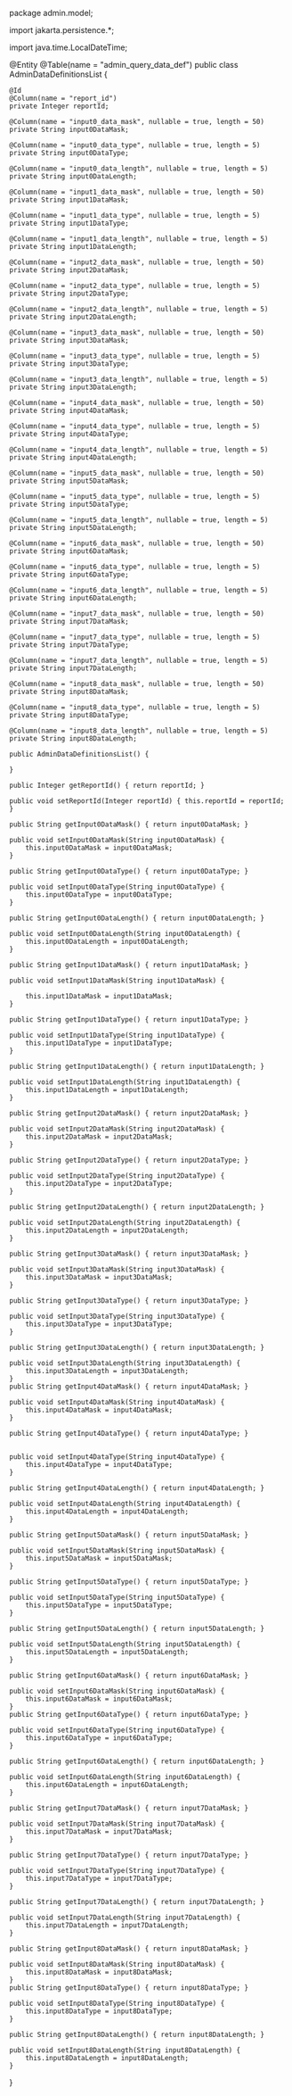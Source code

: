 package admin.model;

import jakarta.persistence.*;

import java.time.LocalDateTime;

@Entity
@Table(name = "admin_query_data_def")
public class AdminDataDefinitionsList {

    @Id
    @Column(name = "report_id")
    private Integer reportId;

    @Column(name = "input0_data_mask", nullable = true, length = 50)
    private String input0DataMask;

    @Column(name = "input0_data_type", nullable = true, length = 5)
    private String input0DataType;

    @Column(name = "input0_data_length", nullable = true, length = 5)
    private String input0DataLength;

    @Column(name = "input1_data_mask", nullable = true, length = 50)
    private String input1DataMask;

    @Column(name = "input1_data_type", nullable = true, length = 5)
    private String input1DataType;

    @Column(name = "input1_data_length", nullable = true, length = 5)
    private String input1DataLength;

    @Column(name = "input2_data_mask", nullable = true, length = 50)
    private String input2DataMask;

    @Column(name = "input2_data_type", nullable = true, length = 5)
    private String input2DataType;

    @Column(name = "input2_data_length", nullable = true, length = 5)
    private String input2DataLength;

    @Column(name = "input3_data_mask", nullable = true, length = 50)
    private String input3DataMask;

    @Column(name = "input3_data_type", nullable = true, length = 5)
    private String input3DataType;

    @Column(name = "input3_data_length", nullable = true, length = 5)
    private String input3DataLength;

    @Column(name = "input4_data_mask", nullable = true, length = 50)
    private String input4DataMask;

    @Column(name = "input4_data_type", nullable = true, length = 5)
    private String input4DataType;

    @Column(name = "input4_data_length", nullable = true, length = 5)
    private String input4DataLength;

    @Column(name = "input5_data_mask", nullable = true, length = 50)
    private String input5DataMask;

    @Column(name = "input5_data_type", nullable = true, length = 5)
    private String input5DataType;

    @Column(name = "input5_data_length", nullable = true, length = 5)
    private String input5DataLength;

    @Column(name = "input6_data_mask", nullable = true, length = 50)
    private String input6DataMask;

    @Column(name = "input6_data_type", nullable = true, length = 5)
    private String input6DataType;

    @Column(name = "input6_data_length", nullable = true, length = 5)
    private String input6DataLength;

    @Column(name = "input7_data_mask", nullable = true, length = 50)
    private String input7DataMask;

    @Column(name = "input7_data_type", nullable = true, length = 5)
    private String input7DataType;

    @Column(name = "input7_data_length", nullable = true, length = 5)
    private String input7DataLength;

    @Column(name = "input8_data_mask", nullable = true, length = 50)
    private String input8DataMask;

    @Column(name = "input8_data_type", nullable = true, length = 5)
    private String input8DataType;

    @Column(name = "input8_data_length", nullable = true, length = 5)
    private String input8DataLength;

    public AdminDataDefinitionsList() {

    }

    public Integer getReportId() { return reportId; }

    public void setReportId(Integer reportId) { this.reportId = reportId; }

    public String getInput0DataMask() { return input0DataMask; }

    public void setInput0DataMask(String input0DataMask) {
        this.input0DataMask = input0DataMask;
    }

    public String getInput0DataType() { return input0DataType; }

    public void setInput0DataType(String input0DataType) {
        this.input0DataType = input0DataType;
    }

    public String getInput0DataLength() { return input0DataLength; }

    public void setInput0DataLength(String input0DataLength) {
        this.input0DataLength = input0DataLength;
    }

    public String getInput1DataMask() { return input1DataMask; }

    public void setInput1DataMask(String input1DataMask) {

        this.input1DataMask = input1DataMask;
    }

    public String getInput1DataType() { return input1DataType; }

    public void setInput1DataType(String input1DataType) {
        this.input1DataType = input1DataType;
    }

    public String getInput1DataLength() { return input1DataLength; }

    public void setInput1DataLength(String input1DataLength) {
        this.input1DataLength = input1DataLength;
    }

    public String getInput2DataMask() { return input2DataMask; }

    public void setInput2DataMask(String input2DataMask) {
        this.input2DataMask = input2DataMask;
    }

    public String getInput2DataType() { return input2DataType; }

    public void setInput2DataType(String input2DataType) {
        this.input2DataType = input2DataType;
    }

    public String getInput2DataLength() { return input2DataLength; }

    public void setInput2DataLength(String input2DataLength) {
        this.input2DataLength = input2DataLength;
    }

    public String getInput3DataMask() { return input3DataMask; }

    public void setInput3DataMask(String input3DataMask) {
        this.input3DataMask = input3DataMask;
    }

    public String getInput3DataType() { return input3DataType; }

    public void setInput3DataType(String input3DataType) {
        this.input3DataType = input3DataType;
    }

    public String getInput3DataLength() { return input3DataLength; }

    public void setInput3DataLength(String input3DataLength) {
        this.input3DataLength = input3DataLength;
    }
    public String getInput4DataMask() { return input4DataMask; }

    public void setInput4DataMask(String input4DataMask) {
        this.input4DataMask = input4DataMask;
    }

    public String getInput4DataType() { return input4DataType; }


    public void setInput4DataType(String input4DataType) {
        this.input4DataType = input4DataType;
    }

    public String getInput4DataLength() { return input4DataLength; }

    public void setInput4DataLength(String input4DataLength) {
        this.input4DataLength = input4DataLength;
    }

    public String getInput5DataMask() { return input5DataMask; }

    public void setInput5DataMask(String input5DataMask) {
        this.input5DataMask = input5DataMask;
    }

    public String getInput5DataType() { return input5DataType; }

    public void setInput5DataType(String input5DataType) {
        this.input5DataType = input5DataType;
    }

    public String getInput5DataLength() { return input5DataLength; }

    public void setInput5DataLength(String input5DataLength) {
        this.input5DataLength = input5DataLength;
    }

    public String getInput6DataMask() { return input6DataMask; }

    public void setInput6DataMask(String input6DataMask) {
        this.input6DataMask = input6DataMask;
    }
    public String getInput6DataType() { return input6DataType; }

    public void setInput6DataType(String input6DataType) {
        this.input6DataType = input6DataType;
    }

    public String getInput6DataLength() { return input6DataLength; }

    public void setInput6DataLength(String input6DataLength) {
        this.input6DataLength = input6DataLength;
    }

    public String getInput7DataMask() { return input7DataMask; }

    public void setInput7DataMask(String input7DataMask) {
        this.input7DataMask = input7DataMask;
    }

    public String getInput7DataType() { return input7DataType; }

    public void setInput7DataType(String input7DataType) {
        this.input7DataType = input7DataType;
    }

    public String getInput7DataLength() { return input7DataLength; }

    public void setInput7DataLength(String input7DataLength) {
        this.input7DataLength = input7DataLength;
    }

    public String getInput8DataMask() { return input8DataMask; }

    public void setInput8DataMask(String input8DataMask) {
        this.input8DataMask = input8DataMask;
    }
    public String getInput8DataType() { return input8DataType; }

    public void setInput8DataType(String input8DataType) {
        this.input8DataType = input8DataType;
    }

    public String getInput8DataLength() { return input8DataLength; }

    public void setInput8DataLength(String input8DataLength) {
        this.input8DataLength = input8DataLength;
    }
}

